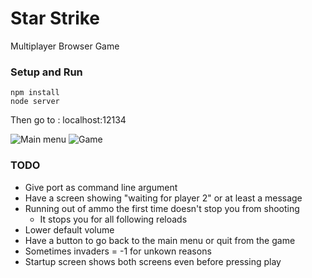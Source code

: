 # Star Strike

Multiplayer Browser Game

### Setup and Run

```
npm install
node server
```

Then go to : localhost:12134

![Main menu](https://i.imgur.com/tLFJxff.png)
![Game](https://user-images.githubusercontent.com/9402065/124525904-9d76be00-ddc6-11eb-8aca-48ebf81565ca.png)

### TODO

-   Give port as command line argument
-   Have a screen showing "waiting for player 2" or at least a message
-   Running out of ammo the first time doesn't stop you from shooting
    -   It stops you for all following reloads
-   Lower default volume
-   Have a button to go back to the main menu or quit from the game
-   Sometimes invaders = -1 for unkown reasons
-   Startup screen shows both screens even before pressing play
